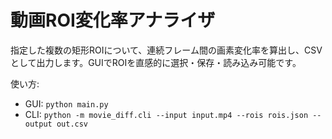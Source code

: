 動画ROI変化率アナライザ
=======================

指定した複数の矩形ROIについて、連続フレーム間の画素変化率を算出し、CSVとして出力します。GUIでROIを直感的に選択・保存・読み込み可能です。

使い方:
- GUI: `python main.py`
- CLI: `python -m movie_diff.cli --input input.mp4 --rois rois.json --output out.csv`

